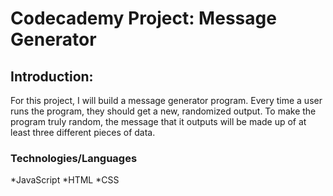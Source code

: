 # Codecademy Project: Message Generator

## Introduction: 

For this project, I will build a message generator program. Every time a user runs the program, they should get a new, randomized output. To make the program truly random, the message that it outputs will be made up of at least three different pieces of data. 

### Technologies/Languages

*JavaScript
*HTML
*CSS





